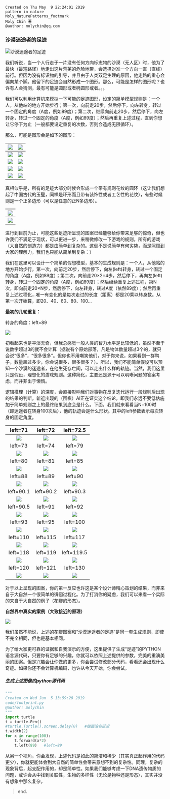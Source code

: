 ```
Created on Thu May  9 22:24:01 2019
pattern in nature
Moly_NaturePatterns_footmark
Moly Chin 著
@author: molychin@qq.com
```

### 沙漠迷途者的足迹
![沙漠迷途者的足迹](res/timg_7.jpg)

我们听说，当一个人行走于一片没有任何方向标志物的沙漠（无人区）时，他为了最快（最短路径）地走出这片荒芜的危险地带，会选择对准一个方向一直（直线）前行。但因为没有标识物的引导，并且由于人类双足生理的原因，他走路的重心会偏向某个脚。他留下的足迹会自然形成一个图形。那么，可能是怎样的图形呢？也许有人会猜测，最有可能是圆形或者椭圆形或者。。。

我们可以利用计算机来模拟一下可能的足迹图形，设定的简单模型规则是：一个人，从他站的地方开始步行；第一次，向前走20步，然后停下，向左转身，转过一个固定的角度（A度，例如89度）；第二次，继续向前走20步，然后停下，向左转身，转过一个固定的角度（A度，例如89度）；然后再重复上述过程，直到你想让它停下为止（一般都要设定重复的次数，否则会造成无限循环）。

那么，可能是图形会是如下的图形：

|![](res/footprint0_01a.png)|![](res/footprint0_02a.png)|
|:---:|:---:|
|![](res/footprint0_03.png)|![](res/footprint0_04.png)|
|![](res/footprint0_05.png)|![](res/footprint0_06.png)|
|![](res/footprint0_07.png)|![](res/footprint0_08.png)|
|![](res/footprint0_09.png)|![](res/footprint0_10.png)|

真相似乎是，所有的足迹大部分时候会形成一个带有规则花纹的圆环（这让我们想起了中国古代的玉璧，同样是环形而且带有装饰性或者工艺性的花纹），有些时候则是一个正多边形（可以是任意的正N多边形）。

|![](res/footprint0_11.png)|
|:---:|
|![](res/footprint0_12.png)|

进行到目前为止，可能这些足迹所呈现的图案已经能够给你带来足够的惊奇，但也许我们不满足于现状，可以更进一步，来稍微修改一下游戏的规则，所有的游戏（大自然的创造力）都是由简单到复杂的。这倒不是说简单有何劣势，而是照顾到大家的理解力，我们也只能从简单到复杂：）

我们在这里可以设计一个简单的假想模型，基本的生成规则是：一个人，从他站的地方开始步行，第一次，向前走20步，然后停下，向左(left)转身，转过一个固定的角度（A度，例如89度）；第二次，向前走20×2=4步，然后停下，再向左(left)转身，转过一个固定的角度（A度，例如89度）；然后继续重复上述过程，第N次，即向前走20×N步，然后停下，向左转身，转过A度（依然89度）；然后再重复上述过程化...唯一有变化的是每次走过的长度（距离）都是20乘以转身数。从第一次开始算，即20、40、60、80、100...

**最初的几轮重复：**

转身的角度：left=89  

![](res/2019-5-16-22-46-52.png)

初看起来也是平淡无奇，但我总感觉一般人类的智力水平是比较低的，虽然不至于说数字超过3的就不会计算（据说有个原始部落，凡是物体数量超过3个的，就只会说“很多”，“很多很多”。但你也不用嘲笑他们，对于你来说，如果看到一群鸭子，数量超过多少，你会说很多，很多很多？）。所以，我们不能简单假设可以预知一个沙漠的迷途者，在他生死存亡间，可以走出什么样的轨迹。当然，我们这里只是假设，理想化的游戏规则。这种简化，主要还是源于可以明晰问题的答案考虑，而并非出于懒惰。

逻辑推理（计算）的深度，会直接影响我们对事物在反复迭代运行一段规则后出现的结果的判断。新近出现的（围棋）AI正在证实这个结论，即我们永远不要低估施加于简单规则之上的最终结果到底会是什么。下面，我们就来看看当N=100时（即迷途者在转身100次后），他的轨迹会是什么形状。其中的left参数表示每次转身的固定角度。

|left=71|left=72|left=72.5|
|:---:|:---:|:---:|
|![](res/2019-5-16-20-31-22.png)|![](res/2019-5-16-20-32-26.png)|![](res/2019-5-16-20-36-01.png)|
|left=73|left=74|left=79|
|![](res/2019-5-16-20-33-24.png)|![](res/2019-5-16-20-28-55.png)|![](res/2019-5-16-20-44-48.png)|
|left=80|left=81|left=85|
|![](res/2019-5-16-20-43-19.png)|![](res/2019-5-16-20-46-38.png)|![](res/2019-5-16-22-22-03.png)|
|left=88|left=89|left=90|
|![](res/2019-5-16-22-24-22.png)|![](res/2019-5-16-19-29-07.png)|![](res/2019-5-16-19-52-04.png)|
|left=90.1|left=90.2|left=90.3|
|![](res/2019-5-16-19-55-54.png)|![](res/2019-5-16-20-00-16.png)|![](res/2019-5-16-20-01-50.png)|
|left=90.5|left=91|left=92|
|![](res/2019-5-16-19-54-23.png)|![](res/2019-5-16-19-40-13.png)|![](res/2019-5-16-19-50-14.png)|
|left=93|left=95|left=100|
|![](res/2019-5-16-20-04-33.png)|![](res/2019-5-16-19-45-31.png)|![](res/2019-5-16-20-07-23.png)|
|left=110|left=115|left=117|
|![](res/2019-5-16-20-14-47.png)|![](res/2019-5-16-20-17-58.png)|![](res/2019-5-16-20-19-26.png)|
|left=118|left=119|left=119.5|
|![](res/2019-5-16-20-25-10.png)|![](res/2019-5-16-20-20-55.png)|![](res/2019-5-16-20-26-33.png)|
|left=120|left=121|left=130|
|![](res/2019-5-16-20-16-43.png)|![](res/2019-5-16-22-33-03.png)|![](res/2019-5-16-22-42-00.png)|

对于以上呈现的图案，你的第一反应也许这是某个设计师精心策划的结果，而非来自于大自然一个很简单的徘徊过程化。为了打消你的疑虑，我们可以来看一个实际的来自于大自然的例子（花瓣的形态）。


**自然界中真实的案例（大致接近的原理）**

![](res/pin_006.jpg)

我们虽然不能说，上述的花瓣图案和“沙漠迷途者的足迹”是同一套生成规则，即使不完全相同，但也是基本相同。

为了给大家更可靠的证据和自我演示的方便，这里提供了生成“足迹”的PYTHON语言源代码，只要你有足够的兴趣，你就可以依照上述提供的参数，完美的重演美丽的图案。但是兴趣会让你做的更多，你会尝试修改部分代码，看看还会出现什么奇迹。如果你还不会计算机编码，也许从今天开始，你会尝试。

##### 生成上述图像的python源代码
```python
"""
Created on Wed Jun  5 13:59:28 2019
code/footprint.py
@author: molychin
"""
import turtle
t = turtle.Pen()
#turtle.Turtle().screen.delay(0)   #绘画没有延迟
t.width(2)
for x in range(100):
    t.forward(x*2)
    t.left(89)   #left=89     
```

从另一个视角，你会发现，上述代码是如此的简洁和稀少（其实真正起作用的代码更少），你就更能体会到大自然的简单性会带来意想不到的复杂性。同理，复杂的现象背后，起支配作用的，却是简单性。如果我们能够考虑一下DNA遗传物质的问题，或许会从中找到关联性，生物的多样性（无论是物种还是形态），其实并没有想象中那么复杂。



>end.
